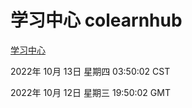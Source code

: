 # 学习中心 colearnhub
[学习中心](http://27.19.33.125:56308/colearnhub/)

2022年 10月 13日 星期四 03:50:02 CST

2022年 10月 12日 星期三 19:50:02 GMT
